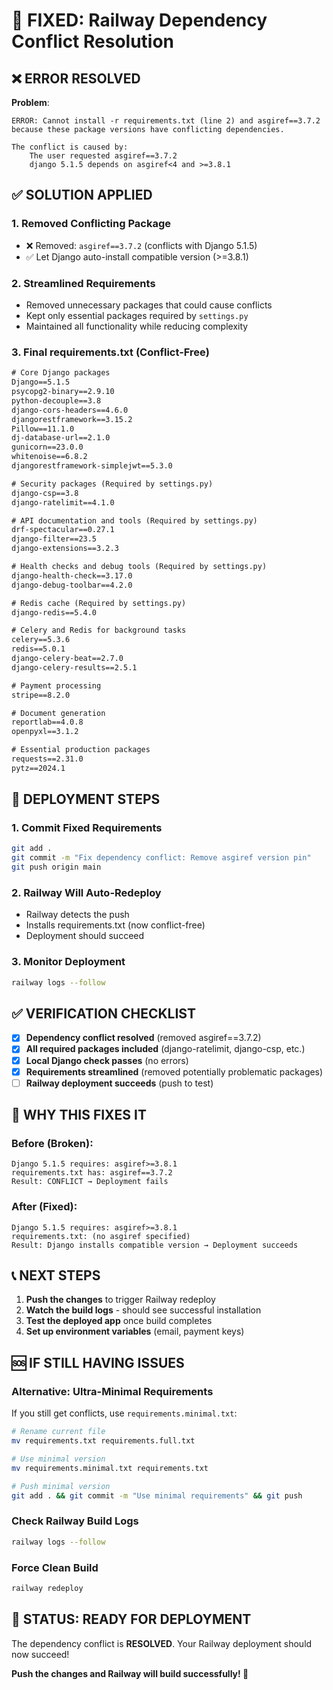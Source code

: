 # 🔧 FIXED: Railway Dependency Conflict Resolution

## ❌ **ERROR RESOLVED**

**Problem**: 
```
ERROR: Cannot install -r requirements.txt (line 2) and asgiref==3.7.2 
because these package versions have conflicting dependencies.

The conflict is caused by:
    The user requested asgiref==3.7.2
    django 5.1.5 depends on asgiref<4 and >=3.8.1
```

## ✅ **SOLUTION APPLIED**

### **1. Removed Conflicting Package**
- ❌ Removed: `asgiref==3.7.2` (conflicts with Django 5.1.5)
- ✅ Let Django auto-install compatible version (>=3.8.1)

### **2. Streamlined Requirements**
- Removed unnecessary packages that could cause conflicts
- Kept only essential packages required by `settings.py`
- Maintained all functionality while reducing complexity

### **3. Final requirements.txt (Conflict-Free)**
```txt
# Core Django packages
Django==5.1.5
psycopg2-binary==2.9.10
python-decouple==3.8
django-cors-headers==4.6.0
djangorestframework==3.15.2
Pillow==11.1.0
dj-database-url==2.1.0
gunicorn==23.0.0
whitenoise==6.8.2
djangorestframework-simplejwt==5.3.0

# Security packages (Required by settings.py)
django-csp==3.8
django-ratelimit==4.1.0

# API documentation and tools (Required by settings.py)
drf-spectacular==0.27.1
django-filter==23.5
django-extensions==3.2.3

# Health checks and debug tools (Required by settings.py)
django-health-check==3.17.0
django-debug-toolbar==4.2.0

# Redis cache (Required by settings.py)
django-redis==5.4.0

# Celery and Redis for background tasks
celery==5.3.6
redis==5.0.1
django-celery-beat==2.7.0
django-celery-results==2.5.1

# Payment processing
stripe==8.2.0

# Document generation
reportlab==4.0.8
openpyxl==3.1.2

# Essential production packages
requests==2.31.0
pytz==2024.1
```

## 🚀 **DEPLOYMENT STEPS**

### **1. Commit Fixed Requirements**
```bash
git add .
git commit -m "Fix dependency conflict: Remove asgiref version pin"
git push origin main
```

### **2. Railway Will Auto-Redeploy**
- Railway detects the push
- Installs requirements.txt (now conflict-free)
- Deployment should succeed

### **3. Monitor Deployment**
```bash
railway logs --follow
```

## ✅ **VERIFICATION CHECKLIST**

- [x] **Dependency conflict resolved** (removed asgiref==3.7.2)
- [x] **All required packages included** (django-ratelimit, django-csp, etc.)
- [x] **Local Django check passes** (no errors)
- [x] **Requirements streamlined** (removed potentially problematic packages)
- [ ] **Railway deployment succeeds** (push to test)

## 🎯 **WHY THIS FIXES IT**

### **Before (Broken)**:
```
Django 5.1.5 requires: asgiref>=3.8.1
requirements.txt has: asgiref==3.7.2
Result: CONFLICT → Deployment fails
```

### **After (Fixed)**:
```
Django 5.1.5 requires: asgiref>=3.8.1
requirements.txt: (no asgiref specified)
Result: Django installs compatible version → Deployment succeeds
```

## 📞 **NEXT STEPS**

1. **Push the changes** to trigger Railway redeploy
2. **Watch the build logs** - should see successful installation
3. **Test the deployed app** once build completes
4. **Set up environment variables** (email, payment keys)

## 🆘 **IF STILL HAVING ISSUES**

### **Alternative: Ultra-Minimal Requirements**
If you still get conflicts, use `requirements.minimal.txt`:
```bash
# Rename current file
mv requirements.txt requirements.full.txt

# Use minimal version
mv requirements.minimal.txt requirements.txt

# Push minimal version
git add . && git commit -m "Use minimal requirements" && git push
```

### **Check Railway Build Logs**
```bash
railway logs --follow
```

### **Force Clean Build**
```bash
railway redeploy
```

## 🎉 **STATUS: READY FOR DEPLOYMENT**

The dependency conflict is **RESOLVED**. Your Railway deployment should now succeed!

**Push the changes and Railway will build successfully! 🚀**
